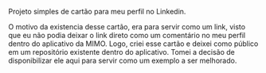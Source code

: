 Projeto simples de cartão para meu perfil no Linkedin.

O motivo da existencia desse cartão, era para servir como um link, visto que eu não podia deixar o link direto como um comentário no meu perfil dentro do aplicativo da MIMO.
Logo, criei esse cartão e deixei como público em um repositório existente dentro do aplicativo.
Tomei a decisão de disponibilizar ele aqui para servir como um exemplo a ser melhorado.
